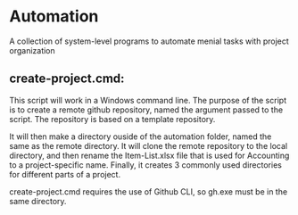 # Automation
A collection of system-level programs to automate menial tasks with project organization

## create-project.cmd: 

This script will work in a Windows command line. The purpose of the script is to create a remote github repository, named the argument passed to the script. The repository is based on a template repository. 

It will then make a directory ouside of the automation folder, named the same as the remote directory. It will clone the remote repository to the local directory, and then rename the Item-List.xlsx file that is used for Accounting to a project-specific name. Finally, it creates 3 commonly used directories for different parts of a project. 

create-project.cmd requires the use of Github CLI, so gh.exe must be in the same directory. 

